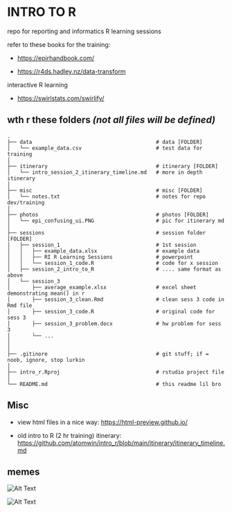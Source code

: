 # INTRO TO R

repo for reporting and informatics R learning sessions

refer to these books for the training:

-   <https://epirhandbook.com/>

-   <https://r4ds.hadley.nz/data-transform>

interactive R learning

-   <https://swirlstats.com/swirlify/>

## wth r these folders *(not all files will be defined)*

```         
.
├── data                                        # data [FOLDER]
│   └── example_data.csv                        # test data for training
│ 
├── itinerary                                   # itinerary [FOLDER]
│   └── intro_session_2_itinerary_timeline.md   # more in depth itinerary
│ 
├── misc                                        # misc [FOLDER]
│   └── notes.txt                               # notes for repo dev/training
│ 
├── photos                                      # photos [FOLDER]
│   └── epi_confusing_ui.PNG                    # pic for itinerary md
│ 
├── sessions                                    # session folder [FOLDER]
│   ├── session_1                               # 1st session
│   │   ├── example_data.xlsx                   # example data
│   │   ├── RI R Learning Sessions              # powerpoint
│   │   └── session_1_code.R                    # code for x session
│   ├── session_2_intro_to_R                    # .... same format as above
│   └── session_3 
│       ├── average_example.xlsx                # excel sheet demonstrating mean() in r
│       ├── session_3_clean.Rmd                 # clean sess 3 code in Rmd file
│       ├── session_3_code.R                    # original code for sess 3
│       ├── session_3_problem.docx              # hw problem for sess 3
│       └── ...
│
│ 
├── .gitinore                                   # git stuff; if = noob, ignore, stop lurkin
│ 
├── intro_r.Rproj                               # rstudio project file
│ 
└── README.md                                   # this readme lil bro
```

## Misc

-   view html files in a nice way: <https://html-preview.github.io/>

-   old intro to R (2 hr training) itinerary: <https://github.com/atomwin/intro_r/blob/main/itinerary/itinerary_timeline.md>

## memes

![Alt Text](https://miro.medium.com/v2/resize:fit:1194/1*zQ-lvV3oWQla9KuYHi_1sg.png)

![Alt Text](https://i.giphy.com/media/v1.Y2lkPTc5MGI3NjExMXp6ZG9uNWVpb3dzNGxsZDBzOWdtbmhkdmxvc3U0M3ZybWJxNXdlcSZlcD12MV9pbnRlcm5hbF9naWZfYnlfaWQmY3Q9Zw/lKZEeXJGhU1d6/giphy.gif)
